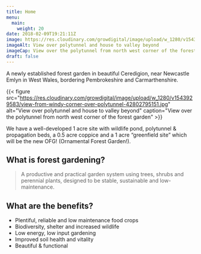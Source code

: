 ```yaml
---
title: Home
menu: 
  main:
    weight: 20
date: 2018-02-09T19:21:11Z
image: https://res.cloudinary.com/growdigital/image/upload/w_1280/v1543929583/view-from-windy-corner-over-polytunnel-42802795151.jpg
imageAlt: View over polytunnel and house to valley beyond
imageCap: View over the polytunnel from north west corner of the forest garden
draft: false
---
```


A newly established forest garden in beautiful Ceredigion, near Newcastle Emlyn in West Wales, bordering Pembrokeshire and Carmarthenshire.

{{< figure src="https://res.cloudinary.com/growdigital/image/upload/w_1280/v1543929583/view-from-windy-corner-over-polytunnel-42802795151.jpg" alt="View over polytunnel and house to valley beyond" caption="View over the polytunnel from north west corner of the forest garden" >}}

We have a well-developed 1 acre site with wildlife pond, polytunnel & propagation beds, a 0.5 acre coppice and a 1 acre “greenfield site” which will be the new OFG! (Ornamental Forest Garden!).

## What is forest gardening?

> A productive and practical garden system using trees, shrubs and perennial plants, designed to be stable, sustainable and low-maintenance.

## What are the benefits?

* Plentiful, reliable and low maintenance food crops
* Biodiversity, shelter and increased wildlife
* Low energy, low input gardening
* Improved soil health and vitality
* Beautiful & functional
